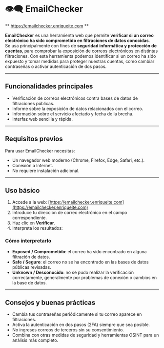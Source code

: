 # 👁️‍🗨️ EmailChecker

** https://emailchecker.enriqueite.com **

**EmailChecker** es una herramienta web que permite **verificar si un correo electrónico ha sido comprometido en filtraciones de datos conocidas**.  
Se usa principalmente con fines de **seguridad informática y protección de cuentas**, para comprobar la exposición de correos electrónicos en distintas filtraciones. Con esta herramienta podemos identificar si un correo ha sido expuesto y tomar medidas para proteger nuestras cuentas, como cambiar contraseñas o activar autenticación de dos pasos.

---

## Funcionalidades principales

- Verificación de correos electrónicos contra bases de datos de filtraciones públicas.
- Informe sobre la exposición de datos relacionados con el correo.
- Información sobre el servicio afectado y fecha de la brecha.
- Interfaz web sencilla y rápida.

---

## Requisitos previos

Para usar EmailChecker necesitas:

- Un navegador web moderno (Chrome, Firefox, Edge, Safari, etc.).
- Conexión a Internet.
- No requiere instalación adicional.

---

## Uso básico

1. Accede a la web: [https://emailchecker.enriqueite.com](https://emailchecker.enriqueite.com)  
2. Introduce tu dirección de correo electrónico en el campo correspondiente.  
3. Haz clic en **Verificar**.  
4. Interpreta los resultados:

### Cómo interpretarlo

- **Exposed / Comprometido**: el correo ha sido encontrado en alguna filtración de datos.  
- **Safe / Seguro**: el correo no se ha encontrado en las bases de datos públicas revisadas.  
- **Unknown / Desconocido**: no se pudo realizar la verificación correctamente, generalmente por problemas de conexión o cambios en la base de datos.

---

## Consejos y buenas prácticas

- Cambia tus contraseñas periódicamente si tu correo aparece en filtraciones.  
- Activa la autenticación en dos pasos (2FA) siempre que sea posible.  
- No ingreses correos de terceros sin su consentimiento.  
- Combina con otras medidas de seguridad y herramientas OSINT para un análisis más completo.
